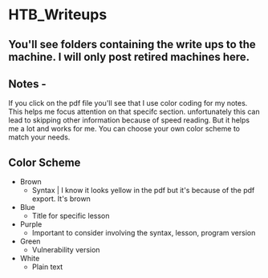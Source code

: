 # HTB_Writeups

## You'll see folders containing the write ups to the machine. I will only post retired machines here. 

## Notes -
If you click on the pdf file you'll see that I use color coding for my notes. This helps me focus attention on that specifc section.
unfortunately this can lead to skipping other information because of speed reading. But it helps me a lot and works for me.
You can choose your own color scheme to match your needs. 

## Color Scheme

- Brown
  * Syntax |  I know it looks yellow in the pdf but it's because of the pdf export. It's brown
- Blue
  * Title for specific lesson
- Purple
  * Important to consider involving the syntax, lesson, program version
- Green
  * Vulnerability version
- White
  * Plain text
